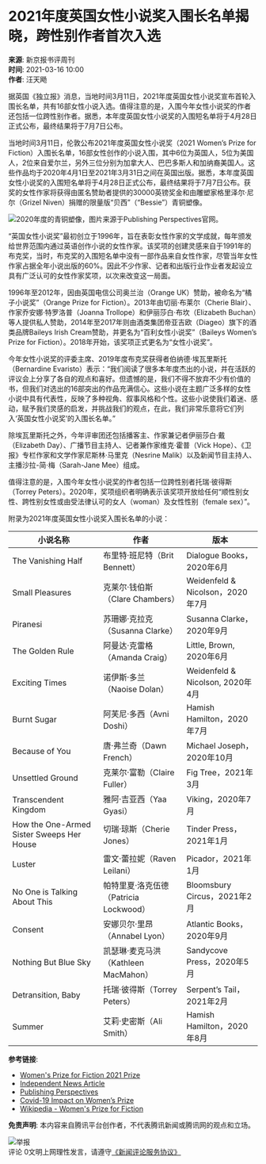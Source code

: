 # 2021年度英国女性小说奖入围长名单揭晓，跨性别作者首次入选

**来源**: 新京报书评周刊  
**时间**: 2021-03-16 10:00  
**作者**: 汪天飏  

据英国《独立报》消息，当地时间3月11日，2021年度英国女性小说奖宣布首轮入围长名单，共有16部女性小说入选。值得注意的是，入围今年女性小说奖的作者还包括一位跨性别作者。据悉，本年度英国女性小说奖的入围短名单将于4月28日正式公布，最终结果将于7月7日公布。

当地时间3月11日，伦敦公布2021年度英国女性小说奖（2021 Women’s Prize for Fiction）入围长名单，16部女性创作的小说入围，其中6位为英国人，5位为美国人，2位来自爱尔兰，另外三位分别为加拿大人、巴巴多斯人和加纳裔美国人。这些作品均于2020年4月1日至2021年3月31日之间在英国出版。据悉，本年度英国女性小说奖的入围短名单将于4月28日正式公布，最终结果将于7月7日公布。获奖的女性作家将获得由匿名赞助者提供的30000英镑奖金和由雕塑家格里泽尔·尼尔（Grizel Niven）捐赠的限量版“贝西”（“Bessie”）青铜塑像。

![2020年度的青铜塑像，图片来源于Publishing Perspectives官网。](https://inews.gtimg.com/newsapp_bt/0/1012205723968_6694/0)

“英国女性小说奖”最初创立于1996年，旨在表彰女性作家的文学成就，每年颁发给世界范围内通过英语创作小说的女性作家。该奖项的创建灵感来自于1991年的布克奖，当时，布克奖的入围短名单中没有一部作品来自女性作家，尽管当年女性作家占据全年小说出版的60%。因此不少作家、记者和出版行业作业者发起设立具有广泛认可的女性作家奖项，以次来改变这一局面。

1996年至2012年，因由英国电信公司奥兰治（Orange UK）赞助，被命名为“橘子小说奖”（Orange Prize for Fiction）。2013年由切丽·布莱尔（Cherie Blair）、作家乔安娜·特罗洛普（Joanna Trollope）和伊丽莎白·布坎（Elizabeth Buchan）等人提供私人赞助，2014年至2017年则由酒类集团帝亚吉欧（Diageo）旗下的酒类品牌Baileys Irish Cream赞助，并更名为“百利女性小说奖”（Baileys Women’s Prize for Fiction）。2018年开始，该奖项正式更名为“女性小说奖”。

今年女性小说奖的评委主席、2019年度布克奖获得者伯纳德·埃瓦里斯托（Bernardine Evaristo）表示：“我们阅读了很多本年度杰出的小说，并在活跃的评议会上分享了各自的观点和喜好。但遗憾的是，我们不得不放弃不少有价值的书，但我们对选出的16部突出的作品充满信心。这些小说在主题广泛多样的女性小说中具有代表性，反映了多种视角、叙事风格和个性。这些小说使我们着迷、感动，赋予我们灵感的启发，并挑战我们的观点，在此，我们非常乐意将它们列入‘英国女性小说奖’的入围长名单。”

除埃瓦里斯托之外，今年评审团还包括播客主、作家兼记者伊丽莎白·戴（Elizabeth Day）、广播节目主持人、记者兼作家维克·霍普（Vick Hope）、《卫报》专栏作家和文学作家尼斯林·马里克（Nesrine Malik）以及新闻节目主持人、主播沙拉-简·梅（Sarah-Jane Mee）组成。

值得注意的是，入围今年女性小说奖的作者包括一位跨性别者托瑞·彼得斯（Torrey Peters）。2020年，奖项组织者明确表示该奖项开放给任何“顺性别女性、跨性别女性或由受法律认可的女人（woman）及女性性别（female sex）”。

附录为2021年度英国女性小说奖入围长名单的小说：

| 小说名称                             | 作者                       | 版本                              |
|-----------------------------------|--------------------------|----------------------------------|
| The Vanishing Half                | 布里特·班尼特（Brit Bennett） | Dialogue Books，2020年6月         |
| Small Pleasures                   | 克莱尔·钱伯斯（Clare Chambers）| Weidenfeld & Nicolson，2020年7月 |
| Piranesi                          | 苏珊娜·克拉克（Susanna Clarke）  | Susanna Clarke，2020年9月         |
| The Golden Rule                   | 阿曼达·克雷格（Amanda Craig）  | Little, Brown, 2020年6月         |
| Exciting Times                    | 诺伊斯·多兰（Naoise Dolan）     | Weidenfeld & Nicolson, 2020年4月 |
| Burnt Sugar                       | 阿芙尼·多西（Avni Doshi）     | Hamish Hamilton，2020年7月        |
| Because of You                    | 唐·弗兰奇（Dawn French）        | Michael Joseph，2020年10月       |
| Unsettled Ground                  | 克莱尔·富勒（Claire Fuller）   | Fig Tree，2021年3月              |
| Transcendent Kingdom              | 雅阿·吉亚西（Yaa Gyasi）      | Viking，2020年7月                 |
| How the One-Armed Sister Sweeps Her House | 切瑞·琼斯（Cherie Jones） | Tinder Press，2021年1月           |
| Luster                            | 雷文·蕾拉妮（Raven Leilani）  | Picador，2021年1月                |
| No One is Talking About This      | 帕特里夏·洛克伍德（Patricia Lockwood）| Bloomsbury Circus，2021年2月   |
| Consent                           | 安娜贝尔·里昂（Annabel Lyon）  | Atlantic Books，2020年9月         |
| Nothing But Blue Sky              | 凯瑟琳·麦克马洪（Kathleen MacMahon）| Sandycove Press，2020年5月      |
| Detransition, Baby                | 托瑞·彼得斯（Torrey Peters）     | Serpent’s Tail，2021年2月         |
| Summer                            | 艾莉·史密斯（Ali Smith）       | Hamish Hamilton，2020年8月        |

**参考链接**:  
- [Women's Prize for Fiction 2021 Prize](https://womensprizeforfiction.co.uk/2021-prize)  
- [Independent News Article](https://www.independent.co.uk/arts-entertainment/books/womens-prize-for-fiction-longlist-2021-b1815397.html)  
- [Publishing Perspectives](https://publishingperspectives.com/2021/03/the-uk-womens-prize-for-fiction-names-a-16-title-longlist/)  
- [Covid-19 Impact on Women’s Prize](https://publishingperspectives.com/2020/04/womens-prize-for-fiction-shortlist-all-so-proud-of-these-books-covid19/)  
- [Wikipedia - Women's Prize for Fiction](https://en.wikipedia.org/wiki/Women%27s_Prize_for_Fiction)

**免责声明**: 本内容来自腾讯平台创作者，不代表腾讯新闻或腾讯网的观点和立场。

![举报](http://inews.gtimg.com/newsapp_ls/0/12597139796/0)  
评论 0文明上网理性发言，请遵守[《新闻评论服务协议》](https://new.qq.com/static/coralinfo.htm)